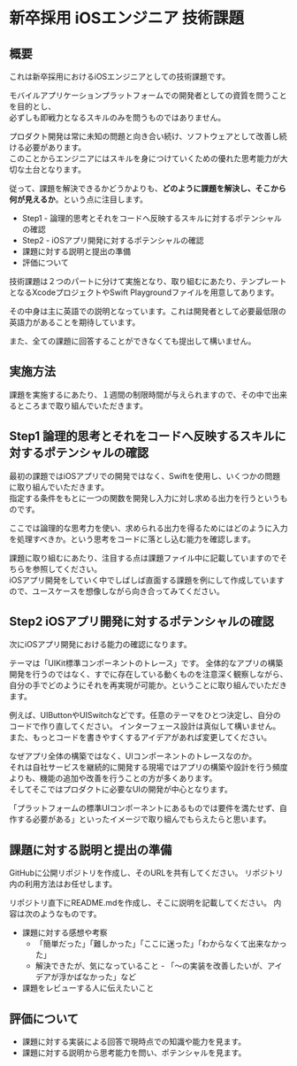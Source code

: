 # 新卒採用 iOSエンジニア 技術課題

## 概要

これは新卒採用におけるiOSエンジニアとしての技術課題です。

モバイルアプリケーションプラットフォームでの開発者としての資質を問うことを目的とし、  
必ずしも即戦力となるスキルのみを問うものではありません。

プロダクト開発は常に未知の問題と向き合い続け、ソフトウェアとして改善し続ける必要があります。  
このことからエンジニアにはスキルを身につけていくための優れた思考能力が大切な土台となります。

従って、課題を解決できるかどうかよりも、**どのように課題を解決し、そこから何が見えるか**。という点に注目します。

- Step1 - 論理的思考とそれをコードへ反映するスキルに対するポテンシャルの確認
- Step2 - iOSアプリ開発に対するポテンシャルの確認
- 課題に対する説明と提出の準備
- 評価について

技術課題は２つのパートに分けて実施となり、取り組むにあたり、テンプレートとなるXcodeプロジェクトやSwift Playgroundファイルを用意してあります。  

その中身は主に英語での説明となっています。これは開発者として必要最低限の英語力があることを期待しています。

また、全ての課題に回答することができなくても提出して構いません。

## 実施方法
課題を実施するにあたり、１週間の制限時間が与えられますので、その中で出来るところまで取り組んでいただきます。

## Step1 論理的思考とそれをコードへ反映するスキルに対するポテンシャルの確認

最初の課題ではiOSアプリでの開発ではなく、Swiftを使用し、いくつかの問題に取り組んでいただきます。  
指定する条件をもとに一つの関数を開発し入力に対し求める出力を行うというものです。

ここでは論理的な思考力を使い、求められる出力を得るためにはどのように入力を処理すべきか。という思考をコードに落とし込む能力を確認します。

課題に取り組むにあたり、注目する点は課題ファイル中に記載していますのでそちらを参照してください。  
iOSアプリ開発をしていく中でしばしば直面する課題を例にして作成していますので、ユースケースを想像しながら向き合ってみてください。

## Step2 iOSアプリ開発に対するポテンシャルの確認

次にiOSアプリ開発における能力の確認になります。

テーマは「UIKit標準コンポーネントのトレース」です。
全体的なアプリの構築開発を行うのではなく、すでに存在している動くものを注意深く観察しながら、  
自分の手でどのようにそれを再実現が可能か。ということに取り組んでいただきます。

例えば、UIButtonやUISwitchなどです。任意のテーマをひとつ決定し、自分のコードで作り直してください。
インターフェース設計は真似して構いません。また、もっとコードを書きやすくするアイデアがあれば変更してください。

なぜアプリ全体の構築ではなく、UIコンポーネントのトレースなのか。  
それは自社サービスを継続的に開発する現場ではアプリの構築や設計を行う頻度よりも、機能の追加や改善を行うことの方が多くあります。  
そしてそこではプロダクトに必要なUIの開発が中心となります。

「プラットフォームの標準UIコンポーネントにあるものでは要件を満たせず、自作する必要がある」といったイメージで取り組んでもらえたらと思います。

## 課題に対する説明と提出の準備

GitHubに公開リポジトリを作成し、そのURLを共有してください。
リポジトリ内の利用方法はお任せします。

リポジトリ直下にREADME.mdを作成し、そこに説明を記載してください。
内容は次のようなものです。

- 課題に対する感想や考察
	- 「簡単だった」「難しかった」「ここに迷った」「わからなくて出来なかった」
	- 解決できたが、気になっていること - 「〜の実装を改善したいが、アイデアが浮かばなかった」など
- 課題をレビューする人に伝えたいこと


## 評価について

- 課題に対する実装による回答で現時点での知識や能力を見ます。
- 課題に対する説明から思考能力を問い、ポテンシャルを見ます。
